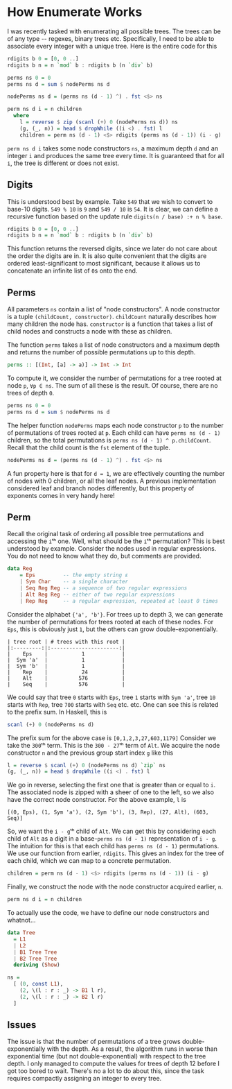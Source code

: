 # How Enumerate Works

I was recently tasked with enumerating all possible trees. The trees can
be of any type -- regexes, binary trees etc. Specifically, I need to
be able to associate every integer with a unique tree. Here is the 
entire code for this

```hs
rdigits b 0 = [0, 0 ..]
rdigits b n = n `mod` b : rdigits b (n `div` b)

perms ns 0 = 0
perms ns d = sum $ nodePerms ns d

nodePerms ns d = (perms ns (d - 1) ^) . fst <$> ns

perm ns d i = n children
  where
    l = reverse $ zip (scanl (+) 0 (nodePerms ns d)) ns
    (g, (_, n)) = head $ dropWhile ((i <) . fst) l
    children = perm ns (d - 1) <$> rdigits (perms ns (d - 1)) (i - g)
```

`perm ns d i` takes some node constructors `ns`, a maximum depth `d` 
and an integer `i` and produces the same tree every time. It is 
guaranteed that for all `i`, the tree is different or does not exist.

## Digits

This is understood best by example. Take `549` that we wish to convert
to base-10 digits. `549 % 10` is `9` and `549 / 10` is `54`. It is
clear, we can define a recursive function based on the update rule
`digits(n / base) :+ n % base`.

```hs
rdigits b 0 = [0, 0 ..]
rdigits b n = n `mod` b : rdigits b (n `div` b)
```

This function returns the reversed digits, since we later do not care
about the order the digits are in. It is also quite convenient that the
digits are ordered least-significant to most significant, because it
allows us to concatenate an infinite list of `0`s onto the end.

## Perms 

All parameters `ns` contain a list of "node constructors". A node 
constructor is a tuple `(childCount, constructor)`. `childCount` 
naturally describes how many children the node has. `constructor` 
is a function that takes a list of child nodes and constructs a node 
with these as children.

The function `perms` takes a list of node constructors and a maximum 
depth and returns the number of possible permutations up to this depth.

```hs
perms :: [(Int, [a] -> a)] -> Int -> Int
```

To compute it, we consider the number of permutations for a tree rooted
at node `p`, `∀p ∈ ns`. The sum of all these is the result. Of course,
there are no trees of depth `0`.

```hs
perms ns 0 = 0
perms ns d = sum $ nodePerms ns d
```

The helper function `nodePerms` maps each node constructor `p` to the 
number of permutations of trees rooted at `p`. Each child can have 
`perms ns (d - 1)` children, so the total permutations is 
`perms ns (d - 1) ^ p.childCount`. Recall that the child count is the 
`fst` element of the tuple.

```hs
nodePerms ns d = (perms ns (d - 1) ^) . fst <$> ns
```

A fun property here is that for `d = 1`, we are effectively counting 
the number of nodes with 0 children, or all the leaf nodes. A previous
implementation considered leaf and branch nodes differently, but this 
property of exponents comes in very handy here!

## Perm

Recall the original task of ordering all possible tree permutations
and accessing the `i`ᵗʰ one. Well, what should be the `i`ᵗʰ permutation?
This is best understood by example. Consider the nodes used in regular
expressions. You do not need to know what they do, but comments are 
provided.

```hs
data Reg 
    = Eps         -- the empty string ε
    | Sym Char    -- a single character
    | Seq Reg Reg -- a sequence of two regular expressions
    | Alt Reg Reg -- either of two regular expressions
    | Rep Reg     -- a regular expression, repeated at least 0 times
```

Consider the alphabet `{'a', 'b'}`. For trees up to depth 3, we can 
generate the number of permutations for trees rooted at each of these 
nodes. For `Eps`, this is obviously just `1`, but the others can grow 
double-exponentially.

```plaintext
| tree root | # trees with this root |
|:---------:|:----------------------:|
|    Eps    |           1            |
|  Sym 'a'  |           1            |
|  Sym 'b'  |           1            |
|    Rep    |           24           |
|    Alt    |          576           |
|    Seq    |          576           |
```

We could say that tree `0` starts with `Eps`, tree `1` starts with 
`Sym 'a'`, tree `10` starts with `Rep`, tree `700` starts with `Seq`
etc. etc. One can see this is related to the prefix sum. In Haskell,
this is

```hs
scanl (+) 0 (nodePerms ns d)
```

The prefix sum for the above case is `[0,1,2,3,27,603,1179]` Consider we
take the `300`ᵗʰ term. This is the `300 - 27`ᵗʰ term of `Alt`. We
acquire the node constructor `n` and the previous group start index `g`
like this

```hs
l = reverse $ scanl (+) 0 (nodePerms ns d) `zip` ns
(g, (_, n)) = head $ dropWhile ((i <) . fst) l
```

We go in reverse, selecting the first one that is greater than or 
equal to `i`. The associated node is zipped with a sheer of one to the
left, so we also have the correct node constructor. For the above 
example, `l` is 

```
[(0, Eps), (1, Sym 'a'), (2, Sym 'b'), (3, Rep), (27, Alt), (603, Seq)]
```

So, we want the `i - g`ᵗʰ child of `Alt`. We can get this by considering
each child of `Alt` as a digit in a base-`perms ns (d - 1)`
representation of `i - g`. The intuition for this is that each child has
`perms ns (d - 1)` permutations. We use our function from earlier,
`rdigits`. This gives an index for the tree of each child, which we can
map to a concrete permutation.

```hs
children = perm ns (d - 1) <$> rdigits (perms ns (d - 1)) (i - g)
```

Finally, we construct the node with the node constructor acquired 
earlier, `n`.

```hs
perm ns d i = n children
```

To actually use the code, we have to define our node constructors and 
whatnot...

```hs 
data Tree
  = L1
  | L2
  | B1 Tree Tree
  | B2 Tree Tree
  deriving (Show)

ns =
  [ (0, const L1),
    (2, \(l : r : _) -> B1 l r),
    (2, \(l : r : _) -> B2 l r)
  ]
```

## Issues

The issue is that the number of permutations of a tree grows
double-exponentially with the depth. As a result, the algorithm runs in
worse than exponential time (but not double-exponential) with respect to
the tree depth. I only managed to compute the values for trees of depth
12 before I got too bored to wait. There's no a lot to do about this,
since the task requires compactly assigning an integer to every tree.